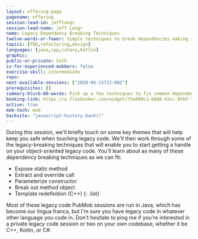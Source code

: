 ```yaml
---
layout: offering-page
pagename: offering
session-lead-id: jefflangr
session-lead-name: Jeff Langr
name: Legacy Dependency Breaking Techniques
twelve-words-or-fewer: Simple techniques to break dependencies making it hard to test
topics: [TDD,refactoring,design]
languages: [java,cpp,csharp,kotlin]
graphic:
public-or-private: both
is-for-experienced-mobbers: false
exercise-skill: intermediate
repo: 
next-available-sessions: ["2020-09-15T22:00Z"]
prerequisites: []
summary-blurb-80-words: Pick up a few techniques to fix common dependency challenges in your code, things that make it seem impossible to write unit tests.
booking-link: https://a.flexbooker.com/widget/75e809c1-6688-42cc-9fbf-77b001c15991?serviceIds=39115
active: true
mob-tech: mob
backsite: "javascript:history.back()"
---
```

During this session, we'll briefly touch on some key themes that will help keep you safe when touching legacy code. We'll then work through some of the legacy-breaking techniques that will enable you to start getting a handle on your object-oriented legacy code. You'll learn about as many of these dependency breaking techniques as we can fit:

* Expose static method
* Extract and override call
* Parameterize constructor
* Break out method object
* Template redefinition (C++) 
{: .list}

Most of these legacy code PubMob sessions are run in Java, which has become our lingua franca, but I'm sure you have legacy code in whatever other language you code in. Don't hesitate to ping me if you're interested in a private legacy code session or two on your own codebase, whether it be C++, Kotlin, or C#.

